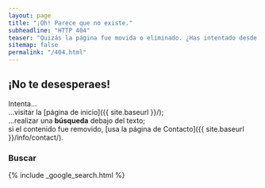 ```yaml
---
layout: page
title: "¡Oh! Parece que no existe."
subheadline: "HTTP 404"
teaser: "Quizás la página fue movida o eliminado. ¿Has intentado desde el buscador?"
sitemap: false
permalink: "/404.html"
---
```

## ¡No te desesperaes!

Intenta...  
...visitar la [página de inicio]({{ site.baseurl }}/);  
...realizar una **búsqueda** debajo del texto;  
si el contenido fue removido, [usa la página de Contacto]({{ site.baseurl }}/info/contact/).

### Buscar

{% include _google_search.html %}
